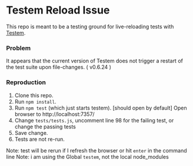 Testem Reload Issue
===================

This repo is meant to be a testing ground for live-reloading tests with [Testem](https://github.com/airportyh/testem).

### Problem

It appears that the current version of Testem does not trigger a restart of the test suite upon file-changes. ( v0.6.24 )

### Reproduction

1. Clone this repo.
2. Run `npm install`.
3. Run `npm test` (which just starts testem).
   [should open by default] Open browser to http://localhost:7357/
5. Change `tests/tests.js`, uncomment line 98 for the failing test, or change the passing tests
6. Save change.
7. Tests are not re-run.

Note: test will be rerun if I refresh the browser or hit `enter` in the command line
Note: i am using the Global `testem`, not the local node_modules

